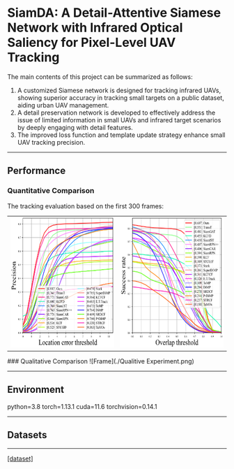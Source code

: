 # SiamDA: A Detail-Attentive Siamese Network with Infrared Optical Saliency for Pixel-Level UAV Tracking
The main contents of this project can be summarized as follows:
1. A customized Siamese network is designed for tracking infrared UAVs, showing superior accuracy in tracking small targets on a public dataset, aiding urban UAV management.
2. A detail preservation network is developed to effectively address the issue of limited information in small UAVs and infrared target scenarios by deeply engaging with detail features.
3. The improved loss function and template update strategy enhance small UAV tracking precision.
***
## Performance
### Quantitative Comparison
The tracking evaluation based on the first 300 frames:
<table>
  <tr>
    <td><img src="./precision.png" alt="Precision Plot" width="400" height="300"></td>
    <td><img src="./success.png" alt="Success Plot" width="400" height="300"></td>
  </tr>
</table>
### Qualitative Comparison
![Frame](./Qualitive Experiment.png)

***
## Environment
python=3.8
torch=1.13.1
cuda=11.6
torchvision=0.14.1
***
## Datasets
***
[[dataset]](https://pan.baidu.com/s/1FXYFSH2O0VoqVsUqIwwcGg?pwd=1111)

